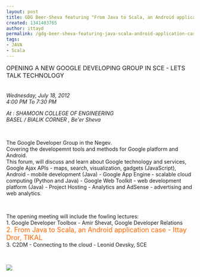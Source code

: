 ```yaml
---
layout: post
title: GDG Beer-Sheva featuring "From Java to Scala, an Android application case"
created: 1341403765
author: ittayd
permalink: /gdg-beer-sheva-featuring-java-scala-android-application-case
tags:
- JAVA
- Scala
---
```

<p><span style="font-size: medium; ">OPENING A NEW GOOGLE DEVELOPING GROUP IN SCE - LETS TALK TECHNOLOGY</span></p>
<p><span style="font-size: large; "><br />
</span><em>Wednesday, July 18, 2012<br />
4:00 PM To 7:30 PM<br type="_moz" />
</em></p>
<p><em>At : SHAMOON COLLEGE OF ENGINEERING<br />
BASEL / BIALIK CORNER , Be'er Sheva</em></p>
<p>&nbsp;</p>
<p>The Google Developer Group in the Negev.<br />
Covering the developemnt tools and methods for Google platform and Android.<br />
This forum, will discuss and learn about Google technology and services, Google Ajax APIs - maps, search, visualization, gadgets (JavaScript), Android - mobile development (Java) - Google App Engine - scalable cloud computing (Python and Java) - Google Web Toolkit - web development platform (Java) - Project Hosting - Analytics and AdSense - advertising and web analytics.</p>
<p>&nbsp;</p>
<p>The opening meeting will include the fowling lectures:<br />
1. Google Developer Toolbox - Amir Shevat, Google Developer Relations<br />
<span style="color: rgb(255, 102, 0); "><span style="font-size: large; ">2. From Java to Scala, an Android application case - Ittay Dror, TIKAL<br />
</span></span><span style="font-size: large; "> </span>3. C2DM - Connecting to the cloud - Leonid Oevsky, SCE</p>
<p>&nbsp;</p>
<p><a href="http://www.meetup.com/GDG-Beer-Sheva/events/71106542/"><img src="{{ asset_path upload/1/register.png }} alt="" /></a></p>

